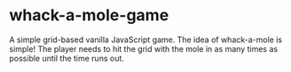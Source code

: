 # whack-a-mole-game

A simple grid-based vanilla JavaScript game. The idea of whack-a-mole is simple! The player needs to hit the grid with the mole in as many times as possible until the time runs out.


